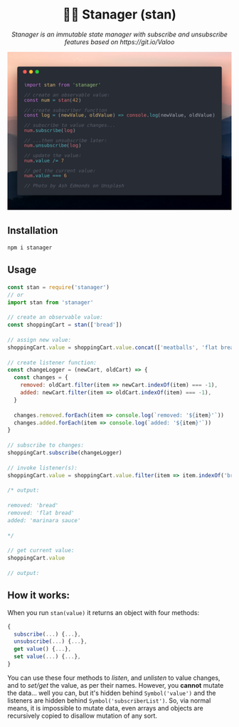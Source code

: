 <h1 align=center> 👩‍💼 Stanager (stan) </h1>
<p align=center><em>Stanager is an immutable state manager with subscribe and unsubscribe features based on https://git.io/Valoo</em></p>

![Screenshot of stanager in action via carbon.now.sh](Screenshots/stanager-carbon.png)
## Installation

```bash
npm i stanager
```

## Usage

```js
const stan = require('stanager')
// or
import stan from 'stanager'

// create an observable value:
const shoppingCart = stan(['bread'])

// assign new value:
shoppingCart.value = shoppingCart.value.concat(['meatballs', 'flat bread'])

// create listener function:
const changeLogger = (newCart, oldCart) => {
  const changes = {
    removed: oldCart.filter(item => newCart.indexOf(item) === -1),
    added: newCart.filter(item => oldCart.indexOf(item) === -1),
  }
  
  changes.removed.forEach(item => console.log(`removed: '${item}'`))
  changes.added.forEach(item => console.log(`added: '${item}'`))
}

// subscribe to changes:
shoppingCart.subscribe(changeLogger)

// invoke listener(s):
shoppingCart.value = shoppingCart.value.filter(item => item.indexOf('bread') === -1).concat('marinara sauce')

/* output:

removed: 'bread'
removed: 'flat bread'
added: 'marinara sauce'

*/

// get current value:
shoppingCart.value

// output: 
```

## How it works:

When you run `stan(value)` it returns an object with four methods:

```js
{
  subscribe(...) {...},
  unsubscribe(...) {...},
  get value() {...},
  set value(...) {...},
}
```

You can use these four methods to _listen_, and _unlisten_ to value changes, and to _set/get_ the value, as per their names. However, you __cannot__ mutate the data... well you can, but it's hidden behind `Symbol('value')` and the listeners are hidden behind `Symbol('subscriberList')`. So, via normal means, it is impossible to mutate data, even arrays and objects are recursively copied to disallow mutation of any sort.